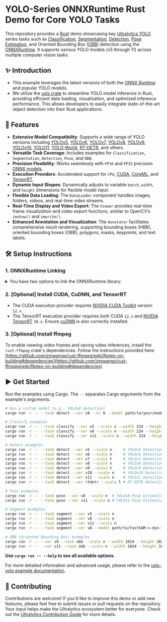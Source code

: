 # YOLO-Series ONNXRuntime Rust Demo for Core YOLO Tasks

This repository provides a [Rust](https://www.rust-lang.org/) demo showcasing key [Ultralytics YOLO](https://docs.ultralytics.com/) series tasks such as [Classification](https://docs.ultralytics.com/tasks/classify/), [Segmentation](https://docs.ultralytics.com/tasks/segment/), [Detection](https://docs.ultralytics.com/tasks/detect/), [Pose Estimation](https://docs.ultralytics.com/tasks/pose/), and Oriented Bounding Box ([OBB](https://docs.ultralytics.com/tasks/obb/)) detection using the [ONNXRuntime](https://github.com/microsoft/onnxruntime). It supports various YOLO models (v5 through 11) across multiple computer vision tasks.

## ✨ Introduction

- This example leverages the latest versions of both the [ONNX Runtime](https://onnxruntime.ai/) and popular YOLO models.
- We utilize the [usls crate](https://github.com/jamjamjon/usls/tree/main) to streamline YOLO model inference in Rust, providing efficient data loading, visualization, and optimized inference performance. This allows developers to easily integrate state-of-the-art object detection into their Rust applications.

## 🚀 Features

- **Extensive Model Compatibility**: Supports a wide range of YOLO versions including [YOLOv5](https://docs.ultralytics.com/models/yolov5/), [YOLOv6](https://docs.ultralytics.com/models/yolov6/), [YOLOv7](https://docs.ultralytics.com/models/yolov7/), [YOLOv8](https://docs.ultralytics.com/models/yolov8/), [YOLOv9](https://docs.ultralytics.com/models/yolov9/), [YOLOv10](https://docs.ultralytics.com/models/yolov10/), [YOLO11](https://docs.ultralytics.com/models/yolo11/), [YOLO-World](https://docs.ultralytics.com/models/yolo-world/), [RT-DETR](https://docs.ultralytics.com/models/rtdetr/), and others.
- **Versatile Task Coverage**: Includes examples for `Classification`, `Segmentation`, `Detection`, `Pose`, and `OBB`.
- **Precision Flexibility**: Works seamlessly with `FP16` and `FP32` precision [ONNX models](https://docs.ultralytics.com/integrations/onnx/).
- **Execution Providers**: Accelerated support for `CPU`, [CUDA](https://developer.nvidia.com/cuda-toolkit), [CoreML](https://developer.apple.com/documentation/coreml), and [TensorRT](https://docs.ultralytics.com/integrations/tensorrt/).
- **Dynamic Input Shapes**: Dynamically adjusts to variable `batch`, `width`, and `height` dimensions for flexible model input.
- **Flexible Data Loading**: The `DataLoader` component handles images, folders, videos, and real-time video streams.
- **Real-Time Display and Video Export**: The `Viewer` provides real-time frame visualization and video export functions, similar to OpenCV’s `imshow()` and `imwrite()`.
- **Enhanced Annotation and Visualization**: The `Annotator` facilitates comprehensive result rendering, supporting bounding boxes (HBB), oriented bounding boxes (OBB), polygons, masks, keypoints, and text labels.

## 🛠️ Setup Instructions

### 1. ONNXRuntime Linking

<details>
<summary>You have two options to link the ONNXRuntime library:</summary>

- **Option 1: Manual Linking**
  - For detailed setup instructions, consult the [ONNX Runtime linking documentation](https://ort.pyke.io/setup/linking).
  - **Linux or macOS**:
    1. Download the appropriate ONNX Runtime package from the official [Releases page](https://github.com/microsoft/onnxruntime/releases).
    2. Set up the library path by exporting the `ORT_DYLIB_PATH` environment variable, pointing to the downloaded library file:
       ```bash
       # Example path, replace with your actual path
       export ORT_DYLIB_PATH=/path/to/onnxruntime/lib/libonnxruntime.so.1.19.0
       ```

- **Option 2: Automatic Download**
  - Use the `--features auto` flag with Cargo to let the build script handle downloading the library automatically:
    ```bash
    cargo run -r --example yolo --features auto
    ```

</details>

### 2. \[Optional\] Install CUDA, CuDNN, and TensorRT

- The CUDA execution provider requires [NVIDIA CUDA Toolkit](https://developer.nvidia.com/cuda-toolkit) version `12.x`.
- The TensorRT execution provider requires both CUDA `12.x` and [NVIDIA TensorRT](https://developer.nvidia.com/tensorrt) `10.x`. Ensure [cuDNN](https://developer.nvidia.com/cudnn) is also correctly installed.

### 3. \[Optional\] Install ffmpeg

To enable viewing video frames and saving video inferences, install the `rust-ffmpeg` crate's dependencies. Follow the instructions provided here:
[https://github.com/zmwangx/rust-ffmpeg/wiki/Notes-on-building#dependencies](https://github.com/zmwangx/rust-ffmpeg/wiki/Notes-on-building#dependencies)

## ▶️ Get Started

Run the examples using Cargo. The `--` separates Cargo arguments from the example's arguments.

```bash
# Run a custom model (e.g., YOLOv8 detection)
cargo run -r -- --task detect --ver v8 --nc 6 --model path/to/your/model.onnx

# Classify examples
cargo run -r -- --task classify --ver v5 --scale s --width 224 --height 224 --nc 1000  # YOLOv5 Classification
cargo run -r -- --task classify --ver v8 --scale n --width 224 --height 224 --nc 1000  # YOLOv8 Classification
cargo run -r -- --task classify --ver v11 --scale n --width 224 --height 224 --nc 1000 # YOLO11 Classification

# Detect examples
cargo run -r -- --task detect --ver v5 --scale n     # YOLOv5 Detection
cargo run -r -- --task detect --ver v6 --scale n     # YOLOv6 Detection
cargo run -r -- --task detect --ver v7 --scale t     # YOLOv7 Detection
cargo run -r -- --task detect --ver v8 --scale n     # YOLOv8 Detection
cargo run -r -- --task detect --ver v9 --scale t     # YOLOv9 Detection
cargo run -r -- --task detect --ver v10 --scale n    # YOLOv10 Detection
cargo run -r -- --task detect --ver v11 --scale n    # YOLO11 Detection
cargo run -r -- --task detect --ver rtdetr --scale l # RT-DETR Detection

# Pose examples
cargo run -r -- --task pose --ver v8 --scale n  # YOLOv8-Pose Estimation
cargo run -r -- --task pose --ver v11 --scale n # YOLO11-Pose Estimation

# Segment examples
cargo run -r -- --task segment --ver v5 --scale n                              # YOLOv5-Segment
cargo run -r -- --task segment --ver v8 --scale n                              # YOLOv8-Segment
cargo run -r -- --task segment --ver v11 --scale n                             # YOLO11-Segment
cargo run -r -- --task segment --ver v8 --model path/to/FastSAM-s-dyn-f16.onnx # FastSAM Segmentation

# OBB (Oriented Bounding Box) examples
cargo run -r -- --ver v8 --task obb --scale n --width 1024 --height 1024 --source images/dota.png  # YOLOv8-OBB
cargo run -r -- --ver v11 --task obb --scale n --width 1024 --height 1024 --source images/dota.png # YOLO11-OBB
```

**Use `cargo run -- --help` to see all available options.**

For more detailed information and advanced usage, please refer to the [usls-yolo example documentation](https://github.com/jamjamjon/usls/tree/main/examples/yolo).

## 🤝 Contributing

Contributions are welcome! If you'd like to improve this demo or add new features, please feel free to submit issues or pull requests on the repository. Your input helps make the Ultralytics ecosystem better for everyone. Check out the [Ultralytics Contribution Guide](https://docs.ultralytics.com/help/contributing/) for more details.
